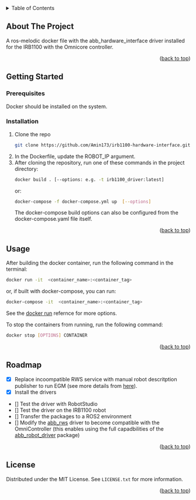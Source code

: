 <div id="top"></div>


<!-- TABLE OF CONTENTS -->
<details>
  <summary>Table of Contents</summary>
  <ol>
    <li>
      <a href="#about-the-project">About The Project</a>
      <ul>
        <li><a href="#built-with">Built With</a></li>
      </ul>
    </li>
    <li>
      <a href="#getting-started">Getting Started</a>
      <ul>
        <li><a href="#prerequisites">Prerequisites</a></li>
        <li><a href="#installation">Installation</a></li>
      </ul>
    </li>
    <li><a href="#usage">Usage</a></li>
    <li><a href="#roadmap">Roadmap</a></li>
    <li><a href="#contributing">Contributing</a></li>
    <li><a href="#license">License</a></li>
    <li><a href="#contact">Contact</a></li>
    <li><a href="#acknowledgments">Acknowledgments</a></li>
  </ol>
</details>


<!-- ABOUT THE PROJECT -->
## About The Project

A ros-melodic docker file with the abb_hardware_interface driver installed for the IRB1100 with the Omnicore controller.

<p align="right">(<a href="#top">back to top</a>)</p>


<!-- GETTING STARTED -->
## Getting Started

### Prerequisites

Docker should be installed on the system.

### Installation

1. Clone the repo
    ```sh
    git clone https://github.com/Amin173/irb1100-hardware-interface.git
    ```
2. In the Dockerfile, update the ROBOT_IP argument.
3. After cloning the repository, run one of these commands in the project directory:
    ```sh
    docker build . [--options: e.g. -t irb1100_driver:latest]
    ```
   or:
    ```sh
    docker-compose -f docker-compose.yml up  [--options]
    ```
   The docker-compose build options can also be configured from the docker-compose.yaml file itself.

<p align="right">(<a href="#top">back to top</a>)</p>



<!-- USAGE EXAMPLES -->
## Usage

After building the docker container, run the following command in the terminal:
   ```sh
   docker run -it  <container_name>:<container_tag>
   ```
or, if built with docker-compose, you can run:
   ```sh
   docker-compose -it  <container_name>:<container_tag>
   ```
See the [docker run](https://docs.docker.com/engine/reference/run/) refernce for more options. 

To stop the containers from running, run the following command:
   ```sh
   docker stop [OPTIONS] CONTAINER
   ```
<p align="right">(<a href="#top">back to top</a>)</p>


<!-- ROADMAP -->
## Roadmap

- [x] Replace incoompatible RWS service with manual robot descritption publisher to run EGM (see more details from [here](https://githubmemory.com/repo/ros-industrial/abb_robot_driver/issues/33?page=2)).
- [x] Install the drivers
- [] Test the driver with RobotStudio
- [] Test the driver on the IRB1100 robot
- [] Transfer the packages to a ROS2 environment
- [] Modify the [abb_rws](https://github.com/ros-industrial/abb_librws) driver to become compatible with the OmniController (this enables using the full capadbilities of the [abb_robot_driver](https://github.com/ros-industrial/abb_robot_driver) package)

<p align="right">(<a href="#top">back to top</a>)</p>


<!-- LICENSE -->
## License

Distributed under the MIT License. See `LICENSE.txt` for more information.

<p align="right">(<a href="#top">back to top</a>)</p>

